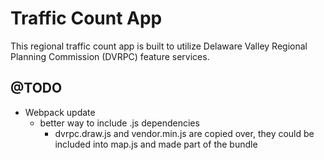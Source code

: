 Traffic Count App
=============

This regional traffic count app is built to utilize Delaware Valley Regional Planning Commission (DVRPC) feature services.



## @TODO
- Webpack update
    - better way to include .js dependencies
        - dvrpc.draw.js and vendor.min.js are copied over, they could be included into map.js and made part of the bundle